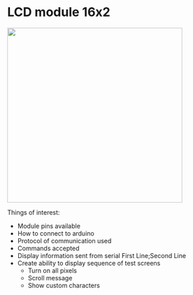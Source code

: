 # LCD module 16x2

<img src="https://user-images.githubusercontent.com/5618092/209107668-ceed0d0d-f72b-488f-90f9-d80ac449f4dd.png" width="400"  />

Things of interest: 

- Module pins available
- How to connect to arduino
- Protocol of communication used
- Commands accepted
- Display information sent from serial
  First Line;Second Line
- Create ability to display sequence of test screens
  * Turn on all pixels
  * Scroll message
  * Show custom characters

